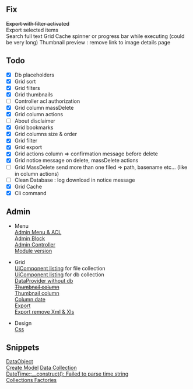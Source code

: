 ## Fix
<del>Export with filter activated</del>  
Export selected items  
Search full text
Grid Cache spinner or progress bar while executing (could be very long)
Thumbnail preview : remove link to image details page  

## Todo
-[x] Db placeholders  
-[x] Grid sort
-[x] Grid filters
-[x] Grid thumbnails
-[ ] Controller acl authorization
-[x] Grid column massDelete
-[x] Grid column actions
-[ ] About disclaimer
-[x] Grid bookmarks
-[x] Grid columns size & order
-[x] Grid filter
-[x] Grid export
-[x] Grid actions column => confirmation message before delete
-[x] Grid notice message on delete, massDelete actions  
-[ ] Grid MassDelete send more than one filed => path, basename etc... (like in column actions)
-[ ] Clean Database : log download in notice message 
-[x] Grid Cache
-[x] Cli command

## Admin
- Menu  
[Admin Menu & ACL](http://www.maximehuran.fr/creation-dun-menu-dans-ladmin-et-gestion-des-droits-sous-magento-2/)  
[Admin Block](https://magento.stackexchange.com/a/138005/56025)  
[Admin Controller](http://www.maximehuran.fr/creation-dun-controlleur-admin-dans-magento-2/)  
[Module version](https://magento.stackexchange.com/a/99535/56025)  

- Grid  
[UiComponent listing](https://magento.stackexchange.com/a/150283/56025) for file collection  
[UiComponent listing](http://www.maximehuran.fr/creation-dun-uicomponent-sous-magento-2/) for db collection  
[DataProvider without db](https://magento.stackexchange.com/q/209682/56025)  
<del>[Thumbnail column](https://magento.stackexchange.com/a/150858/56025)</del>  
[Thumbnail column](https://magento.stackexchange.com/a/98364/56025)    
[Column date](https://magento.stackexchange.com/a/217365/56025)  
[Export](https://magento.stackexchange.com/a/210436/56025)  
[Export remove Xml & Xls](https://magento.stackexchange.com/a/294231/56025)

- Design  
[Css](https://magento.stackexchange.com/a/137442/56025)  

## Snippets
[DataObject](https://magento.stackexchange.com/a/187246/56025)  
[Create Model](https://www.maximehuran.fr/creation-dun-modele-sous-magento-2/)
[Data Collection](https://magento.stackexchange.com/a/117514)  
[DateTime::__construct(): Failed to parse time string](https://stackoverflow.com/a/17427605/8243229)   
[Collections Factories](https://devdocs.magento.com/guides/v2.3/extension-dev-guide/factories.html  )
